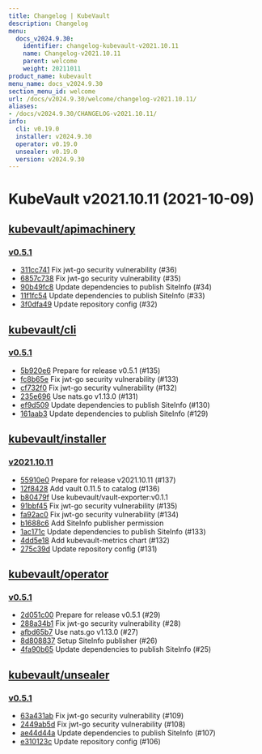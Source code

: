 ```yaml
---
title: Changelog | KubeVault
description: Changelog
menu:
  docs_v2024.9.30:
    identifier: changelog-kubevault-v2021.10.11
    name: Changelog-v2021.10.11
    parent: welcome
    weight: 20211011
product_name: kubevault
menu_name: docs_v2024.9.30
section_menu_id: welcome
url: /docs/v2024.9.30/welcome/changelog-v2021.10.11/
aliases:
- /docs/v2024.9.30/CHANGELOG-v2021.10.11/
info:
  cli: v0.19.0
  installer: v2024.9.30
  operator: v0.19.0
  unsealer: v0.19.0
  version: v2024.9.30
---
```


# KubeVault v2021.10.11 (2021-10-09)


## [kubevault/apimachinery](https://github.com/kubevault/apimachinery)

### [v0.5.1](https://github.com/kubevault/apimachinery/releases/tag/v0.5.1)

- [311cc741](https://github.com/kubevault/apimachinery/commit/311cc741) Fix jwt-go security vulnerability (#36)
- [6857c738](https://github.com/kubevault/apimachinery/commit/6857c738) Fix jwt-go security vulnerability (#35)
- [90b49fc8](https://github.com/kubevault/apimachinery/commit/90b49fc8) Update dependencies to publish SiteInfo (#34)
- [11f1fc54](https://github.com/kubevault/apimachinery/commit/11f1fc54) Update dependencies to publish SiteInfo (#33)
- [3f0dfa49](https://github.com/kubevault/apimachinery/commit/3f0dfa49) Update repository config (#32)



## [kubevault/cli](https://github.com/kubevault/cli)

### [v0.5.1](https://github.com/kubevault/cli/releases/tag/v0.5.1)

- [5b920e6](https://github.com/kubevault/cli/commit/5b920e6) Prepare for release v0.5.1 (#135)
- [fc8b65e](https://github.com/kubevault/cli/commit/fc8b65e) Fix jwt-go security vulnerability (#133)
- [cf732f0](https://github.com/kubevault/cli/commit/cf732f0) Fix jwt-go security vulnerability (#132)
- [235e696](https://github.com/kubevault/cli/commit/235e696) Use nats.go v1.13.0 (#131)
- [ef9d509](https://github.com/kubevault/cli/commit/ef9d509) Update dependencies to publish SiteInfo (#130)
- [161aab3](https://github.com/kubevault/cli/commit/161aab3) Update dependencies to publish SiteInfo (#129)



## [kubevault/installer](https://github.com/kubevault/installer)

### [v2021.10.11](https://github.com/kubevault/installer/releases/tag/v2021.10.11)

- [55910e0](https://github.com/kubevault/installer/commit/55910e0) Prepare for release v2021.10.11 (#137)
- [12f8428](https://github.com/kubevault/installer/commit/12f8428) Add vault 0.11.5 to catalog (#136)
- [b80479f](https://github.com/kubevault/installer/commit/b80479f) Use kubevault/vault-exporter:v0.1.1
- [91bbf45](https://github.com/kubevault/installer/commit/91bbf45) Fix jwt-go security vulnerability (#135)
- [fa92ac0](https://github.com/kubevault/installer/commit/fa92ac0) Fix jwt-go security vulnerability (#134)
- [b1688c6](https://github.com/kubevault/installer/commit/b1688c6) Add SiteInfo publisher permission
- [1ac171c](https://github.com/kubevault/installer/commit/1ac171c) Update dependencies to publish SiteInfo (#133)
- [4dd5e18](https://github.com/kubevault/installer/commit/4dd5e18) Add kubevault-metrics chart (#132)
- [275c39d](https://github.com/kubevault/installer/commit/275c39d) Update repository config (#131)



## [kubevault/operator](https://github.com/kubevault/operator)

### [v0.5.1](https://github.com/kubevault/operator/releases/tag/v0.5.1)

- [2d051c00](https://github.com/kubevault/operator/commit/2d051c00) Prepare for release v0.5.1 (#29)
- [288a34b1](https://github.com/kubevault/operator/commit/288a34b1) Fix jwt-go security vulnerability (#28)
- [afbd65b7](https://github.com/kubevault/operator/commit/afbd65b7) Use nats.go v1.13.0 (#27)
- [8d808837](https://github.com/kubevault/operator/commit/8d808837) Setup SiteInfo publisher (#26)
- [4fa90b65](https://github.com/kubevault/operator/commit/4fa90b65) Update dependencies to publish SiteInfo (#25)



## [kubevault/unsealer](https://github.com/kubevault/unsealer)

### [v0.5.1](https://github.com/kubevault/unsealer/releases/tag/v0.5.1)

- [63a431ab](https://github.com/kubevault/unsealer/commit/63a431ab) Fix jwt-go security vulnerability (#109)
- [2449ab5d](https://github.com/kubevault/unsealer/commit/2449ab5d) Fix jwt-go security vulnerability (#108)
- [ae44d44a](https://github.com/kubevault/unsealer/commit/ae44d44a) Update dependencies to publish SiteInfo (#107)
- [e310123c](https://github.com/kubevault/unsealer/commit/e310123c) Update repository config (#106)




